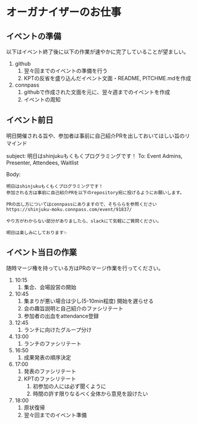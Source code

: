 # オーガナイザーのお仕事

## イベントの準備

以下はイベント終了後に以下の作業が速やかに完了していることが望ましい。

1. github
    1. 翌々回までのイベントの準備を行う
    1. KPTの反省を盛り込んだイベント文面・README, PITCHME.mdを作成
1. connpass
    1. githubで作成された文面を元に、翌々週までのイベントを作成
    1. イベントの周知

## イベント前日

明日開催される旨や、参加者は事前に自己紹介PRを出しておいてほしい旨のリマインド

subject: 明日はshinjukuもくもくプログラミングです！
To: Event Admins, Presenter, Attendees, Waitlist

Body:

```
明日はshinjukuもくもくプログラミングです！
参加される方は事前に自己紹介PRを以下のrepository宛に投げるようにお願いします。

PRの出し方についてはconnpassにありますので、そちららを参照ください
https://shinjuku-moku.connpass.com/event/91837/

やり方がわからない部分がありましたら、slackにて気軽にご質問ください。

明日は楽しみにしております✨
```

## イベント当日の作業

随時マージ権を持っている方はPRのマージ作業を行ってください。

1. 10:15
    1. 集合、会場設営の開始
1. 10:45
    1. 集まりが悪い場合は少し(5-10min程度) 開始を遅らせる
    1. 会の趣旨説明と自己紹介のファシリテート
    1. 参加者の出血をattendance登録
1. 12:45
    1. ランチに向けたグループ分け
1. 13:00
    1. ランチのファシリテート
1. 16:50
    1. 成果発表の順序決定
1. 17:00
    1. 発表のファシリテート
    1. KPTのファシリテート
        1. 初参加の人には必ず聞くように
        1. 時間の許す限りなるべく全体から意見を設けたい
1. 18:00
    1. 原状復帰
    1. 翌々回までのイベント準備

